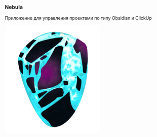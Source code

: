 ### Nebula

Приложение для управления проектами по типу Obsidian и ClickUp

<img src="./logo2.png" width="300">